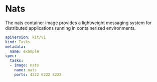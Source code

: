 # Nats

The nats container image provides a lightweight messaging system for distributed applications running in containerized environments.

```yaml
apiVersion: kit/v1
kind: Tasks
metadata:
  name: example
spec:
  tasks:
  - image: nats
    name: nats
    ports: 4222 6222 8222
```


